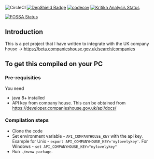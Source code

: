 ![CircleCI](https://img.shields.io/circleci/build/github/parj/companyhouselookup) [![DepShield Badge](https://depshield.sonatype.org/badges/parj/companyhouselookup/depshield.svg)](https://depshield.github.io) [![codecov](https://codecov.io/gh/parj/companyhouselookup/branch/master/graph/badge.svg)](https://codecov.io/gh/parj/companyhouselookup) [![Kritika Analysis Status](https://kritika.io/users/parj/repos/6543672415945162/heads/master/status.svg)](https://kritika.io/users/parj/repos/6543672415945162/heads/master/)

[![FOSSA Status](https://app.fossa.com/api/projects/git%2Bgithub.com%2Fparj%2Fcompanyhouselookup.svg?type=large)](https://app.fossa.com/projects/git%2Bgithub.com%2Fparj%2Fcompanyhouselookup?ref=badge_large)

## Introduction

This is a pet project that I have written to integrate with the UK company house -> https://beta.companieshouse.gov.uk/search/companies

## To get this compiled on your PC

### Pre-requisities

You need 

* java 8+ installed 
* API key from company house. This can be obtained from https://developer.companieshouse.gov.uk/api/docs/

### Compilation steps

 * Clone the code
 * Set environment variable - `API_COMPANYHOUSE_KEY` with the api key. Example for Unix - `export API_COMPANYHOUSE_KEY='mylovelykey'`. For Windows - `set API_COMPANYHOUSE_KEY="mylovelykey"`
 * Run `./mvnw package`. 

